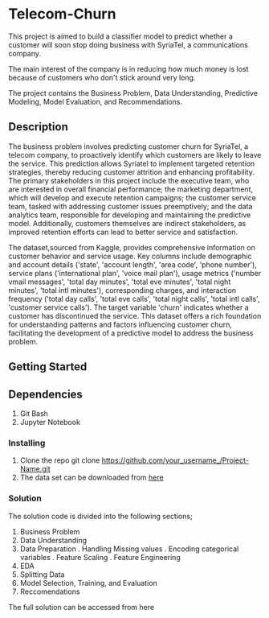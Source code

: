 # Telecom-Churn
This project is aimed to build a classifier model to predict whether a customer will soon stop doing business with SyriaTel, a communications company.​

The main interest of the company is in reducing how much money is lost because of customers who don't stick around very long.​

The project contains the Business Problem, Data Understanding, Predictive Modeling, Model Evaluation, and Recommendations.​

## Description
The business problem involves predicting customer churn for SyriaTel, a telecom company, to proactively identify which customers are likely to leave the service. This prediction allows Syriatel to implement targeted retention strategies, thereby reducing customer attrition and enhancing profitability. The primary stakeholders in this project include the executive team, who are interested in overall financial performance; the marketing department, which will develop and execute retention campaigns; the customer service team, tasked with addressing customer issues preemptively; and the data analytics team, responsible for developing and maintaining the predictive model. Additionally, customers themselves are indirect stakeholders, as improved retention efforts can lead to better service and satisfaction.

The dataset,sourced from Kaggle, provides comprehensive information on customer behavior and service usage. Key columns include demographic and account details ('state', 'account length', 'area code', 'phone number'), service plans ('international plan', 'voice mail plan'), usage metrics ('number vmail messages', 'total day minutes', 'total eve minutes', 'total night minutes', 'total intl minutes'), corresponding charges, and interaction frequency ('total day calls', 'total eve calls', 'total night calls', 'total intl calls', 'customer service calls'). The target variable 'churn' indicates whether a customer has discontinued the service. This dataset offers a rich foundation for understanding patterns and factors influencing customer churn, facilitating the development of a predictive model to address the business problem.

## Getting Started

## Dependencies
1. Git Bash
2. Jupyter Notebook

### Installing
1. Clone the repo
 git clone https://github.com/your_username_/Project-Name.git
2. The data set can be downloaded from [here](url)

### Solution
The solution code is divided into the following sections;
1. Business Problem
2. Data Understanding
3. Data Preparation
     . Handling Missing values
     . Encoding categorical variables
     . Feature Scaling
     . Feature Engineering
4. EDA
5. Splitting Data
6. Model Selection, Training, and Evaluation
7. Reccomendations

The full solution can be accessed from here

